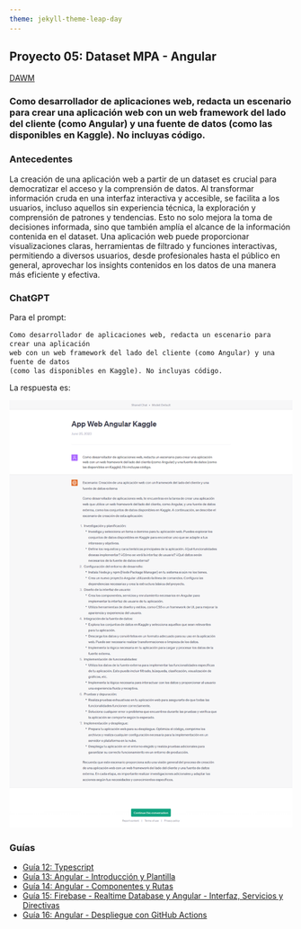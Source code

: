 ```yaml
---
theme: jekyll-theme-leap-day
---
```


## Proyecto 05: Dataset MPA - Angular

[DAWM](/DAWM/)

### Como desarrollador de aplicaciones web, redacta un escenario para crear una aplicación web con un web framework del lado del cliente (como Angular) y una fuente de datos (como las disponibles en Kaggle). No incluyas código.

### Antecedentes

La creación de una aplicación web a partir de un dataset es crucial para democratizar el acceso y la comprensión de datos. Al transformar información cruda en una interfaz interactiva y accesible, se facilita a los usuarios, incluso aquellos sin experiencia técnica, la exploración y comprensión de patrones y tendencias. Esto no solo mejora la toma de decisiones informada, sino que también amplía el alcance de la información contenida en el dataset. Una aplicación web puede proporcionar visualizaciones claras, herramientas de filtrado y funciones interactivas, permitiendo a diversos usuarios, desde profesionales hasta el público en general, aprovechar los insights contenidos en los datos de una manera más eficiente y efectiva.

### ChatGPT

Para el prompt: 

```
Como desarrollador de aplicaciones web, redacta un escenario para crear una aplicación 
web con un web framework del lado del cliente (como Angular) y una fuente de datos 
(como las disponibles en Kaggle). No incluyas código.
```
La respuesta es:

![respuesta](archivos/proyecto05-pregunta.png)

### Guías

* [Guía 12: Typescript](/DAWM/guias/2023/guia12)
* [Guía 13: Angular - Introducción y Plantilla](/DAWM/guias/2023/guia13)
* [Guía 14: Angular - Componentes y Rutas](/DAWM/guias/2023/guia14)
* [Guía 15: Firebase - Realtime Database y Angular - Interfaz, Servicios y Directivas](/DAWM/guias/2023/guia15)
* [Guía 16: Angular - Despliegue con GitHub Actions](/DAWM/guias/2023/guia16)
